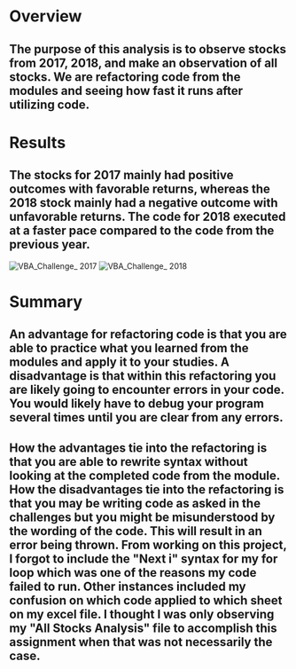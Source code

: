 # Overview
## The purpose of this analysis is to observe stocks from 2017, 2018, and make an observation of all stocks. We are refactoring code from the modules and seeing how fast it runs after utilizing code.
# Results
## The stocks for 2017 mainly had positive outcomes with favorable returns, whereas the 2018 stock mainly had a negative outcome with unfavorable returns. The code for 2018 executed at a faster pace compared to the code from the previous year.
![VBA_Challenge_ 2017](https://user-images.githubusercontent.com/89429991/200213472-efd89fab-67c1-4896-a41d-331d014edaa0.PNG)
![VBA_Challenge_ 2018](https://user-images.githubusercontent.com/89429991/200213543-72b5b298-000b-4b2f-8545-f61c38a18b39.PNG)




# Summary
## An advantage for refactoring code is that you are able to practice what you learned from the modules and apply it to your studies. A disadvantage is that within this refactoring you are likely going to encounter errors in your code. You would likely have to debug your program several times until you are clear from any errors.
## How the advantages tie into the refactoring is that you are able to rewrite syntax without looking at the completed code from the module. How the disadvantages tie into the refactoring is that you may be writing code as asked in the challenges but you might be misunderstood by the wording of the code. This will result in an error being thrown. From working on this project, I forgot to include the "Next i" syntax for my for loop which was one of the reasons my code failed to run. Other instances included my confusion on which code applied to which sheet on my excel file. I thought I was only observing my "All Stocks Analysis" file to accomplish this assignment when that was not necessarily the case.
